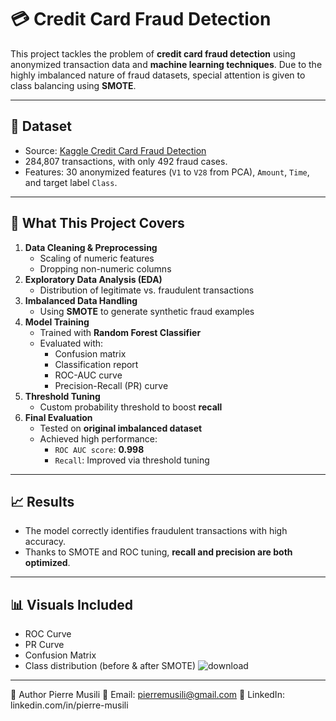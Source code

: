 # 💳 Credit Card Fraud Detection

This project tackles the problem of **credit card fraud detection** using anonymized transaction data and **machine learning techniques**. Due to the highly imbalanced nature of fraud datasets, special attention is given to class balancing using **SMOTE**.

---

## 📁 Dataset

- Source: [Kaggle Credit Card Fraud Detection](https://www.kaggle.com/mlg-ulb/creditcardfraud)
- 284,807 transactions, with only 492 fraud cases.
- Features: 30 anonymized features (`V1` to `V28` from PCA), `Amount`, `Time`, and target label `Class`.

---

## 🔧 What This Project Covers

1. **Data Cleaning & Preprocessing**
   - Scaling of numeric features
   - Dropping non-numeric columns
2. **Exploratory Data Analysis (EDA)**
   - Distribution of legitimate vs. fraudulent transactions
3. **Imbalanced Data Handling**
   - Using **SMOTE** to generate synthetic fraud examples
4. **Model Training**
   - Trained with **Random Forest Classifier**
   - Evaluated with:
     - Confusion matrix
     - Classification report
     - ROC-AUC curve
     - Precision-Recall (PR) curve
5. **Threshold Tuning**
   - Custom probability threshold to boost **recall**
6. **Final Evaluation**
   - Tested on **original imbalanced dataset**
   - Achieved high performance:
     - `ROC AUC score`: **0.998**
     - `Recall`: Improved via threshold tuning

---

## 📈 Results

- The model correctly identifies fraudulent transactions with high accuracy.
- Thanks to SMOTE and ROC tuning, **recall and precision are both optimized**.

---

## 📊 Visuals Included

- ROC Curve
- PR Curve
- Confusion Matrix
- Class distribution (before & after SMOTE)
![download](https://github.com/user-attachments/assets/9a43a7ea-d62c-47b5-971c-e2bd3edeab34)


---

👤 Author
Pierre Musili
📧 Email: pierremusili@gmail.com
🔗 LinkedIn: linkedin.com/in/pierre-musili


